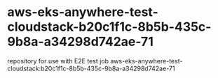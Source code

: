 # aws-eks-anywhere-test-cloudstack-b20c1f1c-8b5b-435c-9b8a-a34298d742ae-71
repository for use with E2E test job aws-eks-anywhere-test-cloudstack:b20c1f1c-8b5b-435c-9b8a-a34298d742ae-71
